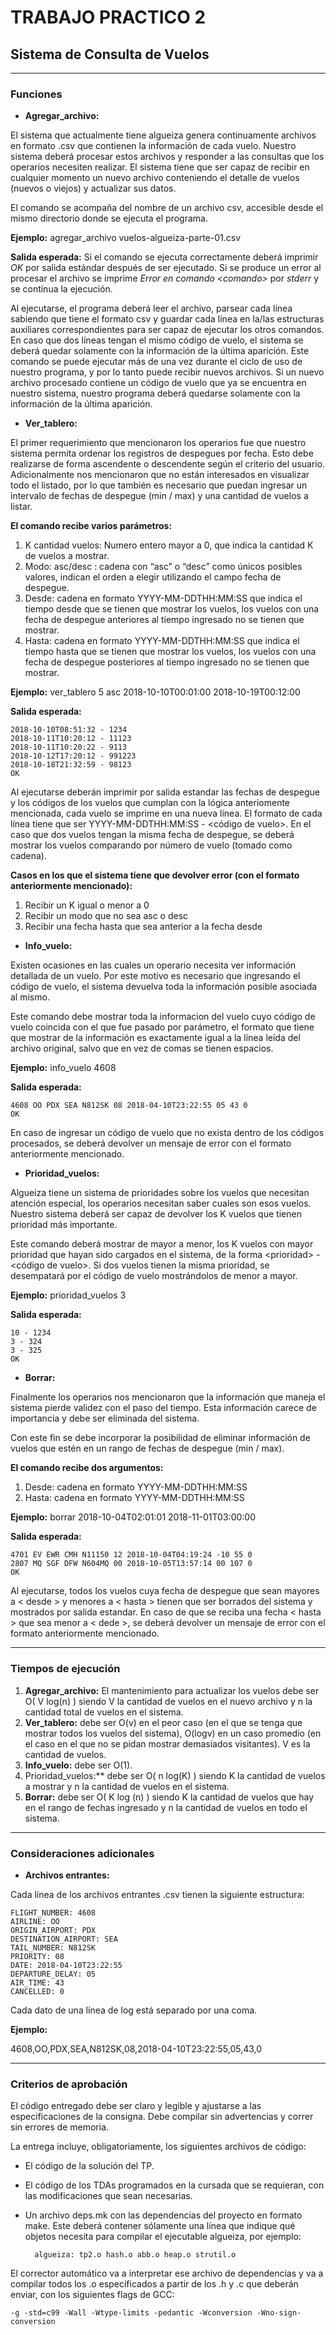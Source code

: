 # TRABAJO PRACTICO 2

## Sistema de Consulta de Vuelos

---

### **Funciones**

- **Agregar_archivo:**

El sistema que actualmente tiene algueiza genera continuamente archivos en formato .csv que contienen la información de cada vuelo. Nuestro sistema deberá procesar estos archivos y responder a las consultas que los operarios necesiten realizar. El sistema tiene que ser capaz de recibir en cualquier momento un nuevo archivo conteniendo el detalle de vuelos (nuevos o viejos) y actualizar sus datos.

El comando se acompaña del nombre de un archivo csv, accesible desde el mismo directorio donde se ejecuta el programa.

**Ejemplo:** agregar_archivo vuelos-algueiza-parte-01.csv

**Salida esperada:**
Si el comando se ejecuta correctamente deberá imprimir *OK* por salida estándar después de ser ejecutado. Si se produce un error al procesar el archivo se imprime *Error en comando \<comando>* por *stderr* y se continua la ejecución.

Al ejecutarse, el programa deberá leer el archivo, parsear cada línea sabiendo que tiene el formato csv y guardar cada línea en la/las estructuras auxiliares correspondientes para ser capaz de ejecutar los otros comandos. En caso que dos líneas tengan el mismo código de vuelo, el sistema se deberá quedar solamente con la información de la última aparición.
Este comando se puede ejecutar más de una vez durante el ciclo de uso de nuestro programa, y por lo tanto puede recibir nuevos archivos. Si un nuevo archivo procesado contiene un código de vuelo que ya se encuentra en nuestro sistema, nuestro programa deberá quedarse solamente con la información de la última aparición.

- **Ver_tablero:**
  
El primer requerimiento que mencionaron los operarios fue que nuestro sistema permita ordenar los registros de despegues por fecha. Esto debe realizarse de forma ascendente o descendente según el criterio del usuario. Adicionalmente nos mencionaron que no están interesados en visualizar todo el listado, por lo que también es necesario que puedan ingresar un intervalo de fechas de despegue (min / max) y una cantidad de vuelos a listar.

**El comando recibe varios parámetros:**

1. K cantidad vuelos: Numero entero mayor a 0, que indica la cantidad K de vuelos a mostrar.
2. Modo: asc/desc : cadena con “asc” o “desc” como únicos posibles valores, indican el orden a elegir utilizando el campo fecha de despegue.
3. Desde: cadena en formato YYYY-MM-DDTHH:MM:SS que indica el tiempo desde que se tienen que mostrar los vuelos, los vuelos con una fecha de despegue anteriores al tiempo ingresado no se tienen que mostrar.
4. Hasta: cadena en formato YYYY-MM-DDTHH:MM:SS que indica el tiempo hasta que se tienen que mostrar los vuelos, los vuelos con una fecha de despegue posteriores al tiempo ingresado no se tienen que mostrar.

**Ejemplo:** ver_tablero 5 asc 2018-10-10T00:01:00 2018-10-19T00:12:00

**Salida esperada:**

    2018-10-10T08:51:32 - 1234
    2018-10-11T10:20:12 - 11123
    2018-10-11T10:20:22 - 9113
    2018-10-12T17:20:12 - 991223
    2018-10-18T21:32:59 - 98123
    OK

Al ejecutarse deberán imprimir por salida estandar las fechas de despegue y los códigos de los vuelos que cumplan con la lógica anteriomente mencionada, cada vuelo se imprime en una nueva línea. El formato de cada línea tiene que ser YYYY-MM-DDTHH:MM:SS - \<código de vuelo>. En el caso que dos vuelos tengan la misma fecha de despegue, se deberá mostrar los vuelos comparando por número de vuelo (tomado como cadena).

**Casos en los que el sistema tiene que devolver error (con el formato anteriormente mencionado):**

1. Recibir un K igual o menor a 0
2. Recibir un modo que no sea asc o desc
3. Recibir una fecha hasta que sea anterior a la fecha desde

- **Info_vuelo:**

Existen ocasiones en las cuales un operario necesita ver información detallada de un vuelo. Por este motivo es necesario que ingresando el código de vuelo, el sistema devuelva toda la información posible asociada al mismo.

Este comando debe mostrar toda la informacion del vuelo cuyo código de vuelo coincida con el que fue pasado por parámetro, el formato que tiene que mostrar de la información es exactamente igual a la línea leída del archivo original, salvo que en vez de comas se tienen espacios.

**Ejemplo:** info_vuelo 4608

**Salida esperada:**

    4608 OO PDX SEA N812SK 08 2018-04-10T23:22:55 05 43 0
    OK

En caso de ingresar un código de vuelo que no exista dentro de los códigos procesados, se deberá devolver un mensaje de error con el formato anteriormente mencionado.

- **Prioridad_vuelos:**

Algueiza tiene un sistema de prioridades sobre los vuelos que necesitan atención especial, los operarios necesitan saber cuales son esos vuelos. Nuestro sistema deberá ser capaz de devolver los K vuelos que tienen prioridad más importante.

Este comando deberá mostrar de mayor a menor, los K vuelos con mayor prioridad que hayan sido cargados en el sistema, de la forma \<prioridad> - \<código de vuelo>. Si dos vuelos tienen la misma prioridad, se desempatará por el código de vuelo mostrándolos de menor a mayor.

**Ejemplo:** prioridad_vuelos 3

**Salida esperada:**

    10 - 1234
    3 - 324
    3 - 325
    OK

- **Borrar:**

Finalmente los operarios nos mencionaron que la información que maneja el sistema pierde validez con el paso del tiempo. Esta información carece de importancia y debe ser eliminada del sistema.

Con este fin se debe incorporar la posibilidad de eliminar información de vuelos que estén en un rango de fechas de despegue (min / max).

**El comando recibe dos argumentos:**

1. Desde: cadena en formato YYYY-MM-DDTHH:MM:SS
2. Hasta: cadena en formato YYYY-MM-DDTHH:MM:SS

**Ejemplo:** borrar 2018-10-04T02:01:01 2018-11-01T03:00:00

**Salida esperada:**

    4701 EV EWR CMH N11150 12 2018-10-04T04:19:24 -10 55 0
    2807 MQ SGF DFW N604MQ 00 2018-10-05T13:57:14 00 107 0
    OK

Al ejecutarse, todos los vuelos cuya fecha de despegue que sean mayores a < desde > y menores a < hasta > tienen que ser borrados del sistema y mostrados por salida estandar. En caso de que se reciba una fecha < hasta > que sea menor a < dede >, se deberá devolver un mensaje de error con el formato anteriormente mencionado.

---

### **Tiempos de ejecución**

1. **Agregar_archivo:** El mantenimiento para actualizar los vuelos debe ser O( V log(n) ) siendo V la cantidad de vuelos en el nuevo archivo y n la cantidad total de vuelos en el sistema.
2. **Ver_tablero:** debe ser O(v) en el peor caso (en el que se tenga que mostrar todos los vuelos del sistema), O(logv) en un caso promedio (en el caso en el que no se pidan mostrar demasiados visitantes). V es la cantidad de vuelos.
3. **Info_vuelo:** debe ser O(1).
4. Prioridad_vuelos:** debe ser O( n log(K) ) siendo K la cantidad de vuelos a mostrar y n la cantidad de vuelos en el sistema.
5. **Borrar:** debe ser O( K log (n) ) siendo K la cantidad de vuelos que hay en el rango de fechas ingresado y n la cantidad de vuelos en todo el sistema.

---

### **Consideraciones adicionales**

- **Archivos entrantes:**

Cada línea de los archivos entrantes .csv tienen la siguiente estructura:

    FLIGHT_NUMBER: 4608
    AIRLINE: OO
    ORIGIN_AIRPORT: PDX
    DESTINATION_AIRPORT: SEA
    TAIL_NUMBER: N812SK
    PRIORITY: 08
    DATE: 2018-04-10T23:22:55
    DEPARTURE_DELAY: 05
    AIR_TIME: 43
    CANCELLED: 0

Cada dato de una línea de log está separado por una coma.

**Ejemplo:**

4608,OO,PDX,SEA,N812SK,08,2018-04-10T23:22:55,05,43,0

---

### **Criterios de aprobación**

El código entregado debe ser claro y legible y ajustarse a las especificaciones de la consigna. Debe compilar sin advertencias y correr sin errores de memoria.

La entrega incluye, obligatoriamente, los siguientes archivos de código:

+ El código de la solución del TP.
+ El código de los TDAs programados en la cursada que se requieran, con las modificaciones que sean necesarias.
+ Un archivo deps.mk con las dependencias del proyecto en formato make. Este deberá contener sólamente una línea que indique qué objetos necesita para compilar el ejecutable algueiza, por ejemplo:
        
        algueiza: tp2.o hash.o abb.o heap.o strutil.o

El corrector automático va a interpretar ese archivo de dependencias y va a compilar todos los .o especificados a partir de los .h y .c que deberán enviar, con los siguientes flags de GCC:

    -g -std=c99 -Wall -Wtype-limits -pedantic -Wconversion -Wno-sign-conversion
